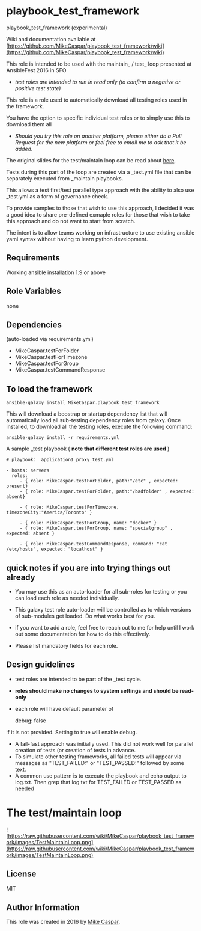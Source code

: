playbook_test_framework
=============================

playbook_test_framework (experimental)

Wiki and documentation available at [https://github.com/MikeCaspar/playbook_test_framework/wiki](https://github.com/MikeCaspar/playbook_test_framework/wiki) 

This role is intended to be used with the maintain_ / test_ loop presented at AnsibleFest 2016 in SFO

- *test roles are intended to run in read only (to confirm a negative or positive test state)*

This role is a role used to automatically download all testing roles used in the framework.

You have the option to specific individual test roles or to simply use this to download them all

- *Should you try this role on another platform, please either do a Pull Request for the new platform or feel free to email me to ask that it be added.*

The original slides for the test/maintain loop can be read about [here](http://www.slideshare.net/MikeCaspar/testing-for-infrastructure-as-code-for-ansiblefest-2016-64540514).

Tests during this part of the loop are created via a _test.yml file that can be separately executed from _maintain playbooks.

This allows a test first/test parallel type approach with the ability to also use _test.yml as a form of governance check.

To provide samples to those that wish to use this approach, I decided it was a good idea to share pre-defined exmaple roles for those that wish to take this approach and do not want to start from scratch.

The intent is to allow teams working on infrastructure to use existing ansible yaml syntax without having to learn python development.

Requirements
------------

Working ansible installation 1.9 or above

Role Variables
--------------

none

Dependencies
------------

(auto-loaded via requirements.yml)

- MikeCaspar.testForFolder
- MikeCaspar.testForTimezone
- MikeCaspar.testForGroup
- MikeCaspar.testCommandResponse

To load the framework
---------------------

    ansible-galaxy install MikeCaspar.playbook_test_framework

This will download a boostrap or startup dependency list that will automatically load all sub-testing dependency roles from galaxy.
Once installed, to download all the testing roles, execute the following command:

    ansible-galaxy install -r requirements.yml
 
 
A sample _test playbook ( **note that different test roles are used** ) 

    # playbook:  application1_proxy_test.yml
    
    - hosts: servers
      roles:
         - { role: MikeCaspar.testForFolder, path:"/etc" , expected: present}
         - { role: MikeCaspar.testForFolder, path:"/badfolder" , expected: absent}
         
         - { role: MikeCaspar.testForTimezone, timezoneCity:"America/Toronto" }
         
         - { role: MikeCaspar.testForGroup, name: "docker" }
         - { role: MikeCaspar.testForGroup, name: "specialgroup" , expected: absent }
         
         - { role: MikeCaspar.testCommandResponse, command: "cat /etc/hosts", expected: "localhost" }

quick notes if you are into trying things out already
-----------------------------------------------------

- You may use this as an auto-loader for all sub-roles for testing or you can load each role as needed individually.
- This galaxy test role auto-loader will be controlled as to which versions of sub-modules get loaded. Do what works best for you.

- if you want to add a role, feel free to reach out to me for help until I work out some documentation for how to do this effectively.
- Please list mandatory fields for each role.

Design guidelines
-----------------

- test roles are intended to be part of the _test cycle.
- **roles should make no changes to system settings and should be read-only**

- each role will have default parameter of 
    
    debug: false

if it is not provided. Setting to true will enable debug.
 
- A fail-fast approach was initially used. This did not work well for parallel creation of tests (or creation of tests in advance.
- To simulate other testing frameworks, all failed tests will appear via messages as "TEST_FAILED:" or "TEST_PASSED:" followed by some text.
- A common use pattern is to execute the playbook and echo output to log.txt. Then grep that log.txt for TEST_FAILED or TEST_PASSED as needed

# The test/maintain loop

![https://raw.githubusercontent.com/wiki/MikeCaspar/playbook_test_framework/images/TestMaintainLoop.png](https://raw.githubusercontent.com/wiki/MikeCaspar/playbook_test_framework/images/TestMaintainLoop.png)
  
 
## License

MIT

## Author Information

This role was created in 2016 by [Mike Caspar](http://www.caspar.com/).
